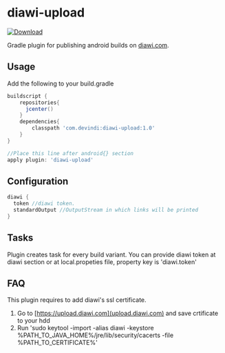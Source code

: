 # diawi-upload
[ ![Download](https://api.bintray.com/packages/devindi/maven/diawi-upload/images/download.svg) ](https://bintray.com/devindi/maven/diawi-upload/_latestVersion)

Gradle plugin for publishing android builds on [diawi.com](https://www.diawi.com/).

## Usage

Add the following to your build.gradle

```groovy
buildscript {
	repositories{
	  jcenter()
	}
	dependencies{
		classpath 'com.devindi:diawi-upload:1.0'
	}
}

//Place this line after android{} section
apply plugin: 'diawi-upload'
```

## Configuration

```groovy
diawi {
  token //diawi token.  
  standardOutput //OutputStream in which links will be printed  
}
```

## Tasks

Plugin creates task for every build variant.
You can provide diawi token at diawi section or at local.propeties file, property key is 'diawi.token'

## FAQ

This plugin requires to add diawi's ssl certificate.
1. Go to [https://upload.diawi.com](upload.diawi.com) and save crtificate to your hdd
2. Run 'sudo keytool -import -alias diawi -keystore %PATH_TO_JAVA_HOME%/jre/lib/security/cacerts -file %PATH_TO_CERTIFICATE%'